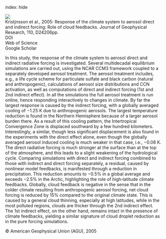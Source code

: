 index: hide

<div class="Citation">
    <div class="Citation-thumb CitationThumb-linked"  data-href="https://doi.org/10.1029/2005jd006299">
      <img src="https://static.claimspace.cloud/climate-study-static/refs/thumbs/7/Kristjnsson_et_al_2005-thumb.png" />
    </div>

  <div class="Citation-body">
    <div class="Citation-text">Kristjnsson et al., 2005: Response of the climate system to aerosol direct and indirect forcing: Role of cloud feedbacks. <span class="Article-journal">Journal of Geophysical Research, </span><span class="Article-volume">110, </span>D24206pp.</div>
    <div class="Citation-links">
      <div class="CitationLink" data-href="https://doi.org/10.1029/2005jd006299">
        <div class="CitationLink-icon CitationLink-Doi"></div>
        <div class="CitationLink-text">DOI</div>
      </div>
      <div class="CitationLink" data-href="http://cel.webofknowledge.com/InboundService.do?customersID=atyponcel&smartRedirect=yes&mode=FullRecord&IsProductCode=Yes&product=CEL&Init=Yes&Func=Frame&action=retrieve&SrcApp=literatum&SrcAuth=atyponcel&SID=7CNc3cIRaBKjGbSujFM&UT=WOS:000234365200009">
        <div class="CitationLink-icon CitationLink-Isi"></div>
        <div class="CitationLink-text">Web of Science</div>
      </div>
      <div class="CitationLink" data-href="https://scholar.google.com/scholar?q=10.1029/2005jd006299">
        <div class="CitationLink-icon CitationLink-Scholar"></div>
        <div class="CitationLink-text">Google Scholar</div>
      </div>
    </div>
  </div>
</div>

In this study, the response of the climate system to aerosol direct and indirect radiative forcing is investigated. Several multidecadal equilibrium simulations are carried out, using the NCAR CCM3 framework coupled to a separately developed aerosol treatment. The aerosol treatment includes, e.g., a life cycle scheme for particulate sulfate and black carbon (natural and anthropogenic), calculations of aerosol size distributions and CCN activation, as well as computations of direct and indirect forcing (1st and 2nd indirect effect). In all the simulations the full aerosol treatment is run online, hence responding interactively to changes in climate. By far the largest response is caused by the indirect forcing, with a globally averaged cooling of −1.25 K due to anthropogenic aerosols. The largest temperature reduction is found in the Northern Hemisphere because of a larger aerosol burden there. As a result of this cooling pattern, the Intertropical Convergence Zone is displaced southward by a few hundred kilometers. Interestingly, a similar, though less significant displacement is also found in the experiments with the direct effect alone, even though the globally averaged aerosol induced cooling is much weaker in that case, i.e., −0.08 K. The direct radiative forcing is much stronger at the surface than at the top of the atmosphere, and this leads to a slight weakening of the hydrological cycle. Comparing simulations with direct and indirect forcing combined to those with indirect and direct forcing separately, a residual, caused by nonlinear model feedbacks, is manifested through a reduction in precipitation. This reduction amounts to −0.5% in a global average and exceeds −2.5% in the Arctic, highlighting the role of high‐latitude climate feedbacks. Globally, cloud feedback is negative in the sense that in the colder climate resulting from anthropogenic aerosol forcing, net cloud forcing is reduced by 15% compared to the original climate state. This is caused by a general cloud thinning, especially at high latitudes, while in the most polluted regions, clouds are thicker through the 2nd indirect effect. The 1st indirect effect, on the other hand, remains intact in the presence of climate feedbacks, yielding a similar signature of cloud droplet reduction as in the pure forcing simulations.

<div class="Citation-copy">
&copy; American Geophysical Union (AGU), 2005
</div>